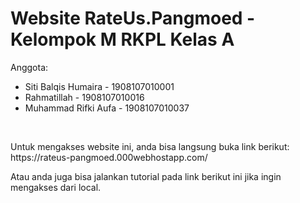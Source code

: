 <h1>Website RateUs.Pangmoed - Kelompok M RKPL Kelas A</h1>
<p>Anggota: </p>
<ul>
    <li>Siti Balqis Humaira - 1908107010001</li>
    <li>Rahmatillah - 1908107010016</li>
    <li>Muhammad Rifki Aufa - 1908107010037</li>
</ul>
<br>
<p>Untuk mengakses website ini, anda bisa langsung buka link berikut: https://rateus-pangmoed.000webhostapp.com/</p>
<p>Atau anda juga bisa jalankan tutorial pada link berikut ini jika ingin mengakses dari local.</p>
